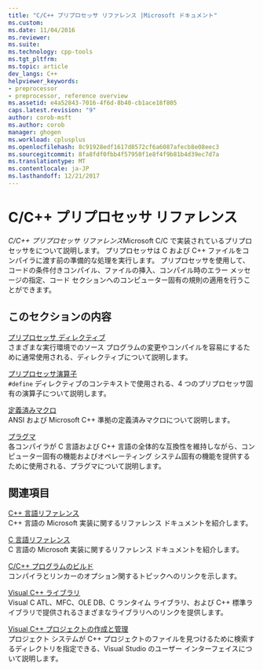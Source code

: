 ```yaml
---
title: "C/C++ プリプロセッサ リファレンス |Microsoft ドキュメント"
ms.custom: 
ms.date: 11/04/2016
ms.reviewer: 
ms.suite: 
ms.technology: cpp-tools
ms.tgt_pltfrm: 
ms.topic: article
dev_langs: C++
helpviewer_keywords:
- preprocessor
- preprocessor, reference overview
ms.assetid: e4a52843-7016-4f6d-8b40-cb1ace18f805
caps.latest.revision: "9"
author: corob-msft
ms.author: corob
manager: ghogen
ms.workload: cplusplus
ms.openlocfilehash: 8c91928edf1617d8572cf6a6087afecb8e08eec3
ms.sourcegitcommit: 8fa8fdf0fbb4f57950f1e8f4f9b81b4d39ec7d7a
ms.translationtype: MT
ms.contentlocale: ja-JP
ms.lasthandoff: 12/21/2017
---
```

# <a name="cc-preprocessor-reference"></a>C/C++ プリプロセッサ リファレンス
*C/C++ プリプロセッサ リファレンス*Microsoft C/C で実装されているプリプロセッサをについて説明します。 プリプロセッサは C および C++ ファイルをコンパイラに渡す前の準備的な処理を実行します。 プリプロセッサを使用して、コードの条件付きコンパイル、ファイルの挿入、コンパイル時のエラー メッセージの指定、コード セクションへのコンピューター固有の規則の適用を行うことができます。  
  
## <a name="in-this-section"></a>このセクションの内容  
 [プリプロセッサ ディレクティブ](../preprocessor/preprocessor-directives.md)  
 さまざまな実行環境でのソース プログラムの変更やコンパイルを容易にするために通常使用される、ディレクティブについて説明します。  
  
 [プリプロセッサ演算子](../preprocessor/preprocessor-operators.md)  
 `#define` ディレクティブのコンテキストで使用される、4 つのプリプロセッサ固有の演算子について説明します。  
  
 [定義済みマクロ](../preprocessor/predefined-macros.md)  
 ANSI および Microsoft C++ 準拠の定義済みマクロについて説明します。  
  
 [プラグマ](../preprocessor/pragma-directives-and-the-pragma-keyword.md)  
 各コンパイラが C 言語および C++ 言語の全体的な互換性を維持しながら、コンピューター固有の機能およびオペレーティング システム固有の機能を提供するために使用される、プラグマについて説明します。  
  
## <a name="related-sections"></a>関連項目  
 [C++ 言語リファレンス](../cpp/cpp-language-reference.md)  
 C++ 言語の Microsoft 実装に関するリファレンス ドキュメントを紹介します。  
  
 [C 言語リファレンス](../c-language/c-language-reference.md)  
 C 言語の Microsoft 実装に関するリファレンス ドキュメントを紹介します。  
  
 [C/C++ プログラムのビルド](../build/reference/c-cpp-building-reference.md)  
 コンパイラとリンカーのオプション関するトピックへのリンクを示します。  
  
 [Visual C++ ライブラリ](http://msdn.microsoft.com/en-us/fec23c40-10c0-4857-9cdc-33a3b99b30ae)  
 Visual C ATL、MFC、OLE DB、C ランタイム ライブラリ、および C++ 標準ライブラリで提供されるさまざまなライブラリへのリンクを提供します。  
  
 [Visual C++ プロジェクトの作成と管理](../ide/creating-and-managing-visual-cpp-projects.md)  
 プロジェクト システムが C++ プロジェクトのファイルを見つけるために検索するディレクトリを指定できる、Visual Studio のユーザー インターフェイスについて説明します。